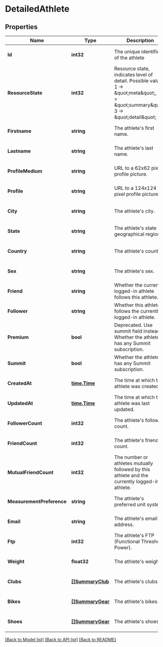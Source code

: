 # DetailedAthlete

## Properties
Name | Type | Description | Notes
------------ | ------------- | ------------- | -------------
**Id** | **int32** | The unique identifier of the athlete | [optional] [default to null]
**ResourceState** | **int32** | Resource state, indicates level of detail. Possible values: 1 -&gt; \&quot;meta\&quot;, 2 -&gt; \&quot;summary\&quot;, 3 -&gt; \&quot;detail\&quot; | [optional] [default to null]
**Firstname** | **string** | The athlete&#39;s first name. | [optional] [default to null]
**Lastname** | **string** | The athlete&#39;s last name. | [optional] [default to null]
**ProfileMedium** | **string** | URL to a 62x62 pixel profile picture. | [optional] [default to null]
**Profile** | **string** | URL to a 124x124 pixel profile picture. | [optional] [default to null]
**City** | **string** | The athlete&#39;s city. | [optional] [default to null]
**State** | **string** | The athlete&#39;s state or geographical region. | [optional] [default to null]
**Country** | **string** | The athlete&#39;s country. | [optional] [default to null]
**Sex** | **string** | The athlete&#39;s sex. | [optional] [default to null]
**Friend** | **string** | Whether the currently logged-in athlete follows this athlete. | [optional] [default to null]
**Follower** | **string** | Whether this athlete follows the currently logged-in athlete. | [optional] [default to null]
**Premium** | **bool** | Deprecated.  Use summit field instead. Whether the athlete has any Summit subscription. | [optional] [default to null]
**Summit** | **bool** | Whether the athlete has any Summit subscription. | [optional] [default to null]
**CreatedAt** | [**time.Time**](time.Time.md) | The time at which the athlete was created. | [optional] [default to null]
**UpdatedAt** | [**time.Time**](time.Time.md) | The time at which the athlete was last updated. | [optional] [default to null]
**FollowerCount** | **int32** | The athlete&#39;s follower count. | [optional] [default to null]
**FriendCount** | **int32** | The athlete&#39;s friend count. | [optional] [default to null]
**MutualFriendCount** | **int32** | The number or athletes mutually followed by this athlete and the currently logged-in athlete. | [optional] [default to null]
**MeasurementPreference** | **string** | The athlete&#39;s preferred unit system. | [optional] [default to null]
**Email** | **string** | The athlete&#39;s email address. | [optional] [default to null]
**Ftp** | **int32** | The athlete&#39;s FTP (Functional Threshold Power). | [optional] [default to null]
**Weight** | **float32** | The athlete&#39;s weight. | [optional] [default to null]
**Clubs** | [**[]SummaryClub**](SummaryClub.md) | The athlete&#39;s clubs. | [optional] [default to null]
**Bikes** | [**[]SummaryGear**](SummaryGear.md) | The athlete&#39;s bikes. | [optional] [default to null]
**Shoes** | [**[]SummaryGear**](SummaryGear.md) | The athlete&#39;s shoes. | [optional] [default to null]

[[Back to Model list]](../README.md#documentation-for-models) [[Back to API list]](../README.md#documentation-for-api-endpoints) [[Back to README]](../README.md)


